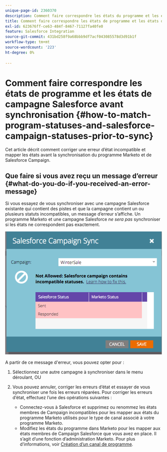 ```yaml
---
unique-page-id: 2360370
description: Comment faire correspondre les états du programme et les états de Salesforce Campaign avant la synchronisation - Documents Marketo - Documentation du produit
title: Comment faire correspondre les états de programme et les états de campagne Salesforce avant synchronisation
exl-id: 623676ff-ce63-484f-8467-71127fa40fe0
feature: Salesforce Integration
source-git-commit: 431bd258f9a68bbb9df7acf043085578d3d91b1f
workflow-type: tm+mt
source-wordcount: '223'
ht-degree: 0%

---
```


# Comment faire correspondre les états de programme et les états de campagne Salesforce avant synchronisation {#how-to-match-program-statuses-and-salesforce-campaign-statuses-prior-to-sync}

Cet article décrit comment corriger une erreur d’état incompatible et mapper les états avant la synchronisation du programme Marketo et de Salesforce Campaign.

## Que faire si vous avez reçu un message d’erreur {#what-do-you-do-if-you-received-an-error-message}

Si vous essayez de vous synchroniser avec une campagne Salesforce existante qui contient des pistes et que la campagne contient un ou plusieurs statuts incompatibles, un message d’erreur s’affiche. Un programme Marketo et une campagne Salesforce *ne sera pas* synchroniser si les états ne correspondent pas exactement.

![](assets/image2015-7-22-9-3a23-3a29.png)

A partir de ce message d&#39;erreur, vous pouvez opter pour :

1. Sélectionnez une autre campagne à synchroniser dans le menu déroulant, OU
1. Vous pouvez annuler, corriger les erreurs d’état et essayer de vous synchroniser une fois les erreurs réparées. Pour corriger les erreurs d’état, effectuez l’une des opérations suivantes :

   * Connectez-vous à Salesforce et supprimez ou renommez les états membres de Campaign incompatibles pour les mapper aux états du programme Marketo utilisés pour le type de canal associé à votre programme Marketo.
   * Modifiez les états du programme dans Marketo pour les mapper aux états membres de Campaign Salesforce que vous avez en place. Il s’agit d’une fonction d’administration Marketo. Pour plus d’informations, voir [Création d’un canal de programme](/help/marketo/product-docs/administration/tags/create-a-program-channel.md).
